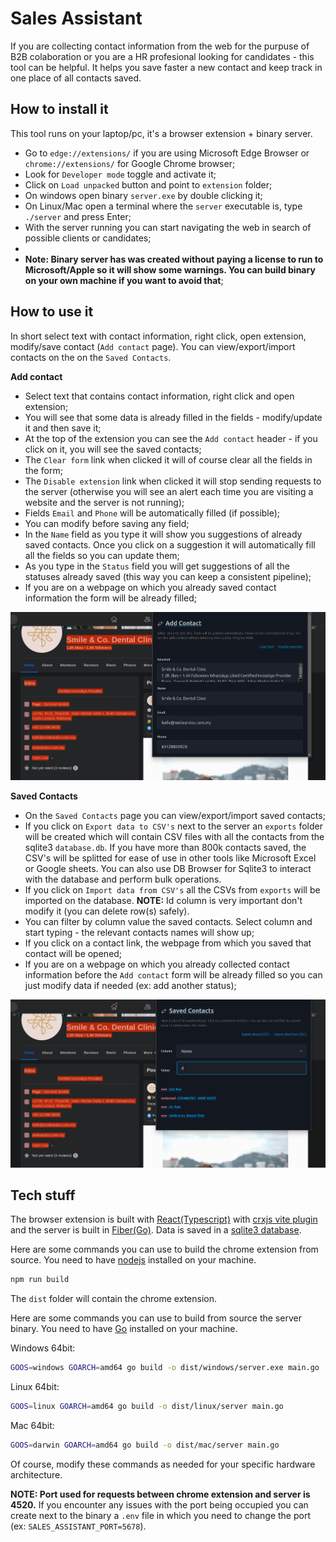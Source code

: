 # Sales Assistant

If you are collecting contact information from the web for the purpuse of B2B colaboration or you are a HR profesional looking for candidates - this tool can be helpful.
It helps you save faster a new contact and keep track in one place of all contacts saved.


## How to install it

This tool runs on your laptop/pc, it's a browser extension + binary server.

- Go to `edge://extensions/` if you are using Microsoft Edge Browser or `chrome://extensions/` for Google Chrome browser;
- Look for `Developer mode` toggle and activate it;
- Click on `Load unpacked` button and point to `extension` folder;
- On windows open binary `server.exe` by double clicking it;
- On Linux/Mac open a terminal where the `server` executable is, type `./server` and press Enter;
- With the server running you can start navigating the web in search of possible clients or candidates;
- 
- **Note: Binary server has was created without paying a license to run to Microsoft/Apple so it will show some warnings. You can build binary on your own machine if you want to avoid that**;


## How to use it

In short select text with contact information, right click, open extension, modify/save contact (`Add contact` page). 
You can view/export/import contacts on the on the `Saved Contacts`. 


**Add contact**
- Select text that contains contact information, right click and open extension;
- You will see that some data is already filled in the fields - modify/update it and then save it;
- At the top of the extension you can see the `Add contact` header - if you click on it, you will see the saved contacts;
- The `Clear form` link when clicked it will of course clear all the fields in the form;
- The `Disable extension` link when clicked it will stop sending requests to the server (otherwise you will see an alert each time you are visiting a website and the server is not running);
- Fields `Email` and `Phone` will be automatically filled (if possible); 
- You can modify before saving any field;
- In the `Name` field as you type it will show you suggestions of already saved contacts. Once you click on a suggestion it will automatically fill all the fields so you can update them;
- As you type in the `Status` field you will get suggestions of all the statuses already saved (this way you can keep a consistent pipeline);
- If you are on a webpage on which you already saved contact information the form will be already filled;

![](./pics/1-select-text-right-click-and-open-extension.png)
 

**Saved Contacts**
- On the `Saved Contacts` page you can view/export/import saved contacts; 
- If you click on `Export data to CSV's` next to the server an `exports` folder will be created which will contain CSV files with all the contacts from the sqlite3 `database.db`. If you have more than 800k contacts saved, the CSV's will be splitted for ease of use in other tools like Microsoft Excel or Google sheets. You can also use DB Browser for Sqlite3 to interact with the database and perform bulk operations.
- If you click on `Import data from CSV's` all the CSVs from `exports` will be imported on the database. **NOTE:** Id column is very important don't modify it (you can delete row(s) safely). 
- You can filter by column value the saved contacts. Select column and start typing - the relevant contacts names will show up;
- If you click on a contact link, the webpage from which you saved that contact will be opened;
- If you are on a webpage on which you already collected contact information before the `Add contact` form will be already filled so you can just modify data if needed (ex: add another status);

![](./pics/2-saved-contacts-filter.png)



## Tech stuff

The browser extension is built with [React(Typescript)](https://react.dev/) with [crxjs vite plugin](https://github.com/crxjs/chrome-extension-tools) and the server is built in [Fiber(Go)](https://gofiber.io/). Data is saved in a [sqlite3 database](https://www.sqlite.org/index.html). 


Here are some commands you can use to build the chrome extension from source.
You need to have [nodejs](https://nodejs.org/en) installed on your machine.

```bash
npm run build
```

The `dist` folder will contain the chrome extension. 


Here are some commands you can use to build from source the server binary.
You need to have [Go](https://go.dev/) installed on your machine.

Windows 64bit:
```bash
GOOS=windows GOARCH=amd64 go build -o dist/windows/server.exe main.go
```

Linux 64bit:
```bash
GOOS=linux GOARCH=amd64 go build -o dist/linux/server main.go
```

Mac 64bit:
```bash
GOOS=darwin GOARCH=amd64 go build -o dist/mac/server main.go
```

Of course, modify these commands as needed for your specific hardware architecture.


**NOTE: Port used for requests between chrome extension and server is 4520.**
If you encounter any issues with the port being occupied you can create next to the binary a `.env` file in which you need to change the port (ex: `SALES_ASSISTANT_PORT=5678`).
